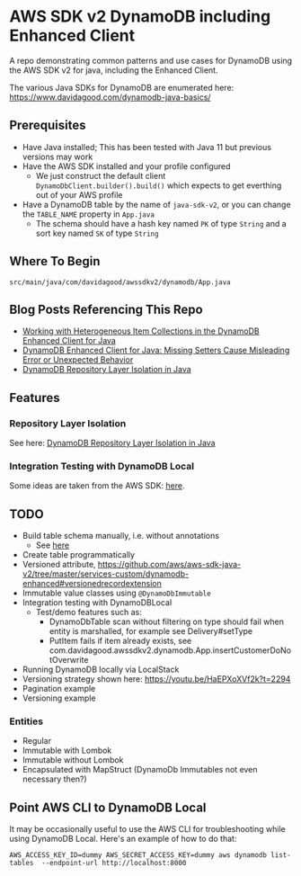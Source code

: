 # AWS SDK v2 DynamoDB including Enhanced Client

A repo demonstrating common patterns and use cases for DynamoDB using the AWS SDK v2 for java, including the Enhanced Client.

The various Java SDKs for DynamoDB are enumerated here: https://www.davidagood.com/dynamodb-java-basics/


## Prerequisites

- Have Java installed; This has been tested with Java 11 but previous versions may work
- Have the AWS SDK installed and your profile configured
  - We just construct the default client `DynamoDbClient.builder().build()` which expects to get everthing out of your AWS profile
- Have a DynamoDB table by the name of `java-sdk-v2`, or you can change the `TABLE_NAME` property in `App.java`
  - The schema should have a hash key named `PK` of type `String` and a sort key named `SK` of type `String`

## Where To Begin

`src/main/java/com/davidagood/awssdkv2/dynamodb/App.java`

## Blog Posts Referencing This Repo

- [Working with Heterogeneous Item Collections in the DynamoDB Enhanced Client for Java](https://davidagood.com/dynamodb-enhanced-client-java-heterogeneous-item-collections/)
- [DynamoDB Enhanced Client for Java: Missing Setters Cause Misleading Error or Unexpected Behavior](https://davidagood.com/dynamodb-enhanced-client-java-missing-setters/)
- [DynamoDB Repository Layer Isolation in Java](https://davidagood.com/dynamodb-repository-layer-isolation-in-java/)

## Features

### Repository Layer Isolation

See here: [DynamoDB Repository Layer Isolation in Java](https://davidagood.com/dynamodb-repository-layer-isolation-in-java/)

### Integration Testing with DynamoDB Local

Some ideas are taken from the AWS SDK:
[here](https://github.com/aws/aws-sdk-java-v2/blob/93269d4c0416d0f72e086774265847d6af0d54ec/services-custom/dynamodb-enhanced/src/test/java/software/amazon/awssdk/extensions/dynamodb/mappingclient/functionaltests/LocalDynamoDb.java).


## TODO

- Build table schema manually, i.e. without annotations
  - See [here](https://github.com/aws/aws-sdk-java-v2/tree/master/services-custom/dynamodb-enhanced#initialization)
- Create table programmatically
- Versioned attribute, https://github.com/aws/aws-sdk-java-v2/tree/master/services-custom/dynamodb-enhanced#versionedrecordextension
- Immutable value classes using `@DynamoDbImmutable`
- Integration testing with DynamoDBLocal
  - Test/demo features such as:
    - DynamoDbTable scan without filtering on type should fail when entity is marshalled, for example see Delivery#setType
    - PutItem fails if item already exists, see com.davidagood.awssdkv2.dynamodb.App.insertCustomerDoNotOverwrite
- Running DynamoDB locally via LocalStack
- Versioning strategy shown here: https://youtu.be/HaEPXoXVf2k?t=2294
- Pagination example
- Versioning example

### Entities

- Regular
- Immutable with Lombok
- Immutable without Lombok
- Encapsulated with MapStruct (DynamoDb Immutables not even necessary then?)

## Point AWS CLI to DynamoDB Local

It may be occasionally useful to use the AWS CLI for troubleshooting while using DynamoDB Local. 
Here's an example of how to do that: 

`AWS_ACCESS_KEY_ID=dummy AWS_SECRET_ACCESS_KEY=dummy aws dynamodb list-tables 
--endpoint-url http://localhost:8000`
